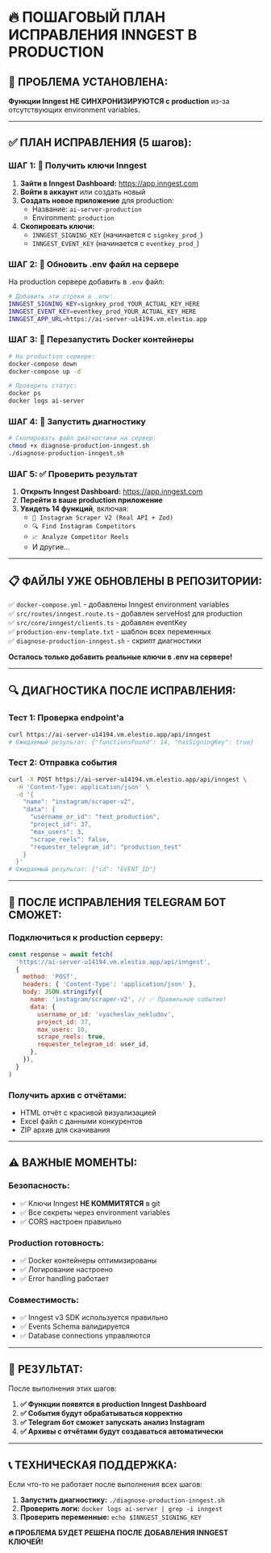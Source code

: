 # 🔥 ПОШАГОВЫЙ ПЛАН ИСПРАВЛЕНИЯ INNGEST В PRODUCTION

## 🚨 **ПРОБЛЕМА УСТАНОВЛЕНА:**

**Функции Inngest НЕ СИНХРОНИЗИРУЮТСЯ с production** из-за отсутствующих environment variables.

---

## ✅ **ПЛАН ИСПРАВЛЕНИЯ (5 шагов):**

### **ШАГ 1: 🔑 Получить ключи Inngest**

1. **Зайти в Inngest Dashboard:** https://app.inngest.com
2. **Войти в аккаунт** или создать новый
3. **Создать новое приложение** для production:
   - Название: `ai-server-production`
   - Environment: `production`
4. **Скопировать ключи:**
   - `INNGEST_SIGNING_KEY` (начинается с `signkey_prod_`)
   - `INNGEST_EVENT_KEY` (начинается с `eventkey_prod_`)

### **ШАГ 2: 📝 Обновить .env файл на сервере**

На production сервере добавить в `.env` файл:

```bash
# Добавить эти строки в .env:
INNGEST_SIGNING_KEY=signkey_prod_YOUR_ACTUAL_KEY_HERE
INNGEST_EVENT_KEY=eventkey_prod_YOUR_ACTUAL_KEY_HERE
INNGEST_APP_URL=https://ai-server-u14194.vm.elestio.app
```

### **ШАГ 3: 🐳 Перезапустить Docker контейнеры**

```bash
# На production сервере:
docker-compose down
docker-compose up -d

# Проверить статус:
docker ps
docker logs ai-server
```

### **ШАГ 4: 🧪 Запустить диагностику**

```bash
# Скопировать файл диагностики на сервер:
chmod +x diagnose-production-inngest.sh
./diagnose-production-inngest.sh
```

### **ШАГ 5: ✅ Проверить результат**

1. **Открыть Inngest Dashboard:** https://app.inngest.com
2. **Перейти в ваше production приложение**
3. **Увидеть 14 функций**, включая:
   - `🤖 Instagram Scraper V2 (Real API + Zod)`
   - `🔍 Find Instagram Competitors`
   - `📈 Analyze Competitor Reels`
   - И другие...

---

## 📋 **ФАЙЛЫ УЖЕ ОБНОВЛЕНЫ В РЕПОЗИТОРИИ:**

✅ `docker-compose.yml` - добавлены Inngest environment variables  
✅ `src/routes/inngest.route.ts` - добавлен serveHost для production  
✅ `src/core/inngest/clients.ts` - добавлен eventKey  
✅ `production-env-template.txt` - шаблон всех переменных  
✅ `diagnose-production-inngest.sh` - скрипт диагностики

**Осталось только добавить реальные ключи в .env на сервере!**

---

## 🔍 **ДИАГНОСТИКА ПОСЛЕ ИСПРАВЛЕНИЯ:**

### **Тест 1: Проверка endpoint'а**

```bash
curl https://ai-server-u14194.vm.elestio.app/api/inngest
# Ожидаемый результат: {"functionsFound": 14, "hasSigningKey": true}
```

### **Тест 2: Отправка события**

```bash
curl -X POST https://ai-server-u14194.vm.elestio.app/api/inngest \
  -H 'Content-Type: application/json' \
  -d '{
    "name": "instagram/scraper-v2",
    "data": {
      "username_or_id": "test_production",
      "project_id": 37,
      "max_users": 3,
      "scrape_reels": false,
      "requester_telegram_id": "production_test"
    }
  }'
# Ожидаемый результат: {"id": "EVENT_ID"}
```

---

## 🎯 **ПОСЛЕ ИСПРАВЛЕНИЯ TELEGRAM БОТ СМОЖЕТ:**

### **Подключиться к production серверу:**

```javascript
const response = await fetch(
  'https://ai-server-u14194.vm.elestio.app/api/inngest',
  {
    method: 'POST',
    headers: { 'Content-Type': 'application/json' },
    body: JSON.stringify({
      name: 'instagram/scraper-v2', // ✅ Правильное событие!
      data: {
        username_or_id: 'vyacheslav_nekludov',
        project_id: 37,
        max_users: 10,
        scrape_reels: true,
        requester_telegram_id: user_id,
      },
    }),
  }
)
```

### **Получить архив с отчётами:**

- HTML отчёт с красивой визуализацией
- Excel файл с данными конкурентов
- ZIP архив для скачивания

---

## ⚠️ **ВАЖНЫЕ МОМЕНТЫ:**

### **Безопасность:**

- ✅ Ключи Inngest **НЕ КОММИТЯТСЯ** в git
- ✅ Все секреты через environment variables
- ✅ CORS настроен правильно

### **Production готовность:**

- ✅ Docker контейнеры оптимизированы
- ✅ Логирование настроено
- ✅ Error handling работает

### **Совместимость:**

- ✅ Inngest v3 SDK используется правильно
- ✅ Events Schema валидируется
- ✅ Database connections управляются

---

## 🎉 **РЕЗУЛЬТАТ:**

После выполнения этих шагов:

1. **✅ Функции появятся в production Inngest Dashboard**
2. **✅ События будут обрабатываться корректно**
3. **✅ Telegram бот сможет запускать анализ Instagram**
4. **✅ Архивы с отчётами будут создаваться автоматически**

---

## 📞 **ТЕХНИЧЕСКАЯ ПОДДЕРЖКА:**

Если что-то не работает после выполнения всех шагов:

1. **Запустить диагностику:** `./diagnose-production-inngest.sh`
2. **Проверить логи:** `docker logs ai-server | grep -i inngest`
3. **Проверить переменные:** `echo $INNGEST_SIGNING_KEY`

**🔥 ПРОБЛЕМА БУДЕТ РЕШЕНА ПОСЛЕ ДОБАВЛЕНИЯ INNGEST КЛЮЧЕЙ!**
